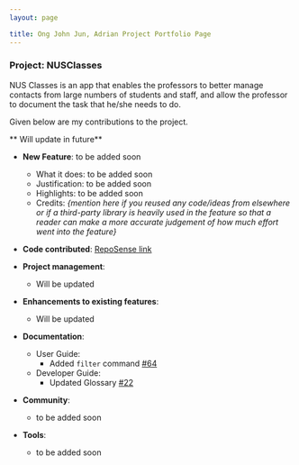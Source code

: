 ```yaml
---
layout: page

title: Ong John Jun, Adrian Project Portfolio Page
---
```


### Project: NUSClasses

NUS Classes is an app that enables the professors to better manage contacts from large numbers of students and staff, and allow the professor to document the task that he/she needs to do.

Given below are my contributions to the project.

** Will update in future**

* **New Feature**: to be added soon
  * What it does: to be added soon
  * Justification: to be added soon
  * Highlights: to be added soon
  * Credits: *{mention here if you reused any code/ideas from elsewhere or if a third-party library is heavily used in the feature so that a reader can make a more accurate judgement of how much effort went into the feature}*

* **Code contributed**: [RepoSense link](https://nus-cs2103-ay2122s2.github.io/tp-dashboard/?search=AdrianOngJJ&sort=groupTitle&sortWithin=title&timeframe=commit&mergegroup=&groupSelect=groupByRepos&breakdown=true&checkedFileTypes=docs~functional-code~test-code~other&since=2022-02-18)


* **Project management**:
  * Will be updated

* **Enhancements to existing features**:
  * Will be updated

* **Documentation**:
  * User Guide:
    * Added `filter` command [\#64](https://github.com/AY2122S2-CS2103T-T12-4/tp/pull/64)
  * Developer Guide:
    * Updated Glossary [\#22](../DeveloperGuide.md)

* **Community**:
  * to be added soon

* **Tools**:
  * to be added soon
